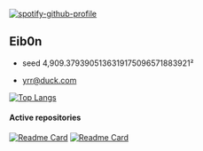 [![spotify-github-profile](https://spotify-github-profile.kittinanx.com/api/view?uid=x6syqeea9hxzdg67wuyuqubhi&cover_image=true&theme=novatorem&show_offline=false&background_color=000000&interchange=true&bar_color=eab3e6&bar_color_cover=false)](https://spotify-github-profile.kittinanx.com/api/view?uid=x6syqeea9hxzdg67wuyuqubhi&redirect=true)
## Eib0n
- <p>seed 4,909.3793905136319175096571883921²<br>
- yrr@duck.com</p>

[![Top Langs](https://github-readme-stats.vercel.app/api/top-langs/?username=Eib0nn&theme=calm_pink)](https://github.com/anuraghazra/github-readme-stats)

#### Active repositories
[![Readme Card](https://github-readme-stats.vercel.app/api/pin/?username=Eib0nn&repo=Ateneu&theme=calm_pink&show_owner=true)](https://github.com/anuraghazra/github-readme-stats)
[![Readme Card](https://github-readme-stats.vercel.app/api/pin/?username=Eib0nn&repo=Asura&theme=calm_pink&show_owner=true)](https://github.com/anuraghazra/github-readme-stats)





<!---
thirras/thirras is a :sparkles: special :sparkles: repository because its `README.md` (this file) appears on your GitHub profile.
You can click the Preview link to take a look at your changes.
--->
